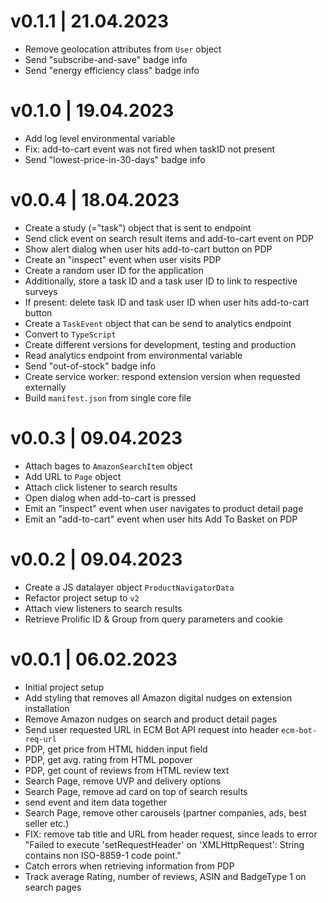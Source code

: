 # v0.1.1 | 21.04.2023
* Remove geolocation attributes from `User` object
* Send "subscribe-and-save" badge info
* Send "energy efficiency class" badge info

# v0.1.0 | 19.04.2023
* Add log level environmental variable
* Fix: add-to-cart event was not fired when taskID not present
* Send "lowest-price-in-30-days" badge info

# v0.0.4 | 18.04.2023
* Create a study (="task") object that is sent to endpoint
* Send click event on search result items and add-to-cart event on PDP
* Show alert dialog when user hits add-to-cart button on PDP
* Create an "inspect" event when user visits PDP
* Create a random user ID for the application
* Additionally, store a task ID and a task user ID to link to respective surveys
* If present: delete task ID and task user ID when user hits add-to-cart button
* Create a `TaskEvent` object that can be send to analytics endpoint
* Convert to `TypeScript`
* Create different versions for development, testing and production
* Read analytics endpoint from environmental variable
* Send "out-of-stock" badge info
* Create service worker: respond extension version when requested externally
* Build `manifest.json` from single core file

# v0.0.3 | 09.04.2023
* Attach bages to `AmazonSearchItem` object
* Add URL to `Page` object
* Attach click listener to search results
* Open dialog when add-to-cart is pressed
* Emit an "inspect" event when user navigates to product detail page
* Emit an "add-to-cart" event when user hits Add To Basket on PDP

# v0.0.2 | 09.04.2023
* Create a JS datalayer object `ProductNavigatorData`
* Refactor project setup to `v2`
* Attach view listeners to search results
* Retrieve Prolific ID & Group from query parameters and cookie

# v0.0.1 | 06.02.2023
* Initial project setup
* Add styling that removes all Amazon digital nudges on extension installation 
* Remove Amazon nudges on search and product detail pages
* Send user requested URL in ECM Bot API request into header `ecm-bot-req-url`
* PDP, get price from HTML hidden input field
* PDP, get avg. rating from HTML popover 
* PDP, get count of reviews from HTML review text
* Search Page, remove UVP and delivery options
* Search Page, remove ad card on top of search results
* send event and item data together
* Search Page, remove other carousels (partner companies, ads, best seller etc.)
* FIX: remove tab title and URL from header request, since leads to error "Failed to execute 'setRequestHeader' on 'XMLHttpRequest': String contains non ISO-8859-1 code point."
* Catch errors when retrieving information from PDP
* Track average Rating, number of reviews, ASIN and BadgeType 1 on search pages